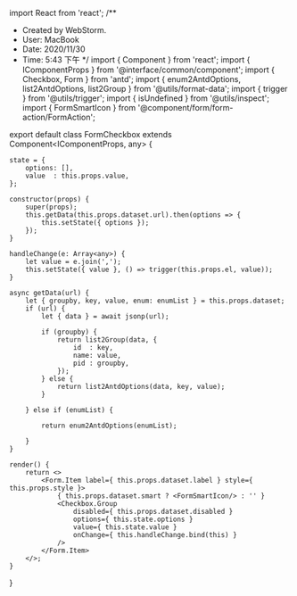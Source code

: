 import React from 'react';/** * Created by WebStorm. * User: MacBook * Date: 2020/11/30 * Time: 5:43 下午 */import { Component } from 'react';import { IComponentProps } from '@interface/common/component';import { Checkbox, Form } from 'antd';import { enum2AntdOptions, list2AntdOptions, list2Group } from '@utils/format-data';import { trigger } from '@utils/trigger';import { isUndefined } from '@utils/inspect';import { FormSmartIcon } from '@component/form/form-action/FormAction';export default class FormCheckbox extends Component<IComponentProps, any> {    state = {        options: [],        value  : this.props.value,    };    constructor(props) {        super(props);        this.getData(this.props.dataset.url).then(options => {            this.setState({ options });        });    }    handleChange(e: Array<any>) {        let value = e.join(',');        this.setState({ value }, () => trigger(this.props.el, value));    }    async getData(url) {        let { groupby, key, value, enum: enumList } = this.props.dataset;        if (url) {            let { data } = await jsonp(url);            if (groupby) {                return list2Group(data, {                    id  : key,                    name: value,                    pid : groupby,                });            } else {                return list2AntdOptions(data, key, value);            }        } else if (enumList) {            return enum2AntdOptions(enumList);        }    }    render() {        return <>            <Form.Item label={ this.props.dataset.label } style={ this.props.style }>                { this.props.dataset.smart ? <FormSmartIcon/> : '' }                <Checkbox.Group                    disabled={ this.props.dataset.disabled }                    options={ this.state.options }                    value={ this.state.value }                    onChange={ this.handleChange.bind(this) }                />            </Form.Item>        </>;    }}